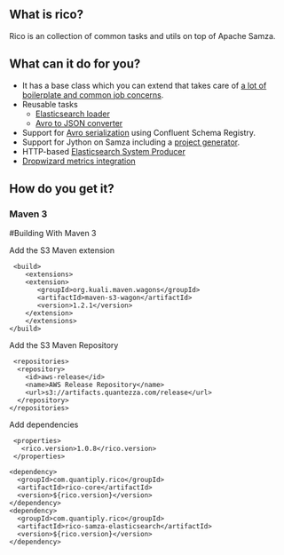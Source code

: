 ## What is rico?

Rico is an collection of common tasks and utils on top of Apache Samza.

## What can it do for you?

* It has a base class which you can extend that takes care of [a lot of boilerplate and common job concerns](https://github.com/quantiply/rico/blob/master/docs/base_task/purpose.md).
* Reusable tasks
	* [Elasticsearch loader](https://github.com/quantiply/rico/blob/master/docs/common_tasks/es-push.md)
	* [Avro to JSON converter](https://github.com/quantiply/rico/blob/master/docs/common_tasks/avro-to-json.md)
* Support for [Avro serialization](https://github.com/quantiply/rico/blob/master/avro/src/main/java/com/quantiply/samza/serde/AvroSerde.java) using Confluent Schema Registry.
* Support for Jython on Samza including a [project generator](https://github.com/quantiply/generator-rico).
* HTTP-based [Elasticsearch System Producer](https://github.com/quantiply/rico/blob/master/samza-elasticsearch/src/main/java/com/quantiply/samza/system/elasticsearch/ElasticsearchSystemProducer.java)
* [Dropwizard metrics integration](https://github.com/quantiply/samza-coda-metrics)

## How do you get it?

### Maven 3

#Building With Maven 3

Add the S3 Maven extension

	 <build>
    	<extensions>
        <extension>
           <groupId>org.kuali.maven.wagons</groupId>
           <artifactId>maven-s3-wagon</artifactId>
           <version>1.2.1</version>
        </extension>
    	</extensions>
    </build>

Add the S3 Maven Repository

	 <repositories>
      <repository>
        <id>aws-release</id>
        <name>AWS Release Repository</name>
        <url>s3://artifacts.quantezza.com/release</url>
      </repository>
    </repositories>

Add dependencies

	 <properties>
	   <rico.version>1.0.8</rico.version>
	 </properties>

    <dependency>
      <groupId>com.quantiply.rico</groupId>
      <artifactId>rico-core</artifactId>
      <version>${rico.version}</version>
    </dependency>
    <dependency>
      <groupId>com.quantiply.rico</groupId>
      <artifactId>rico-samza-elasticsearch</artifactId>
      <version>${rico.version}</version>
    </dependency>
